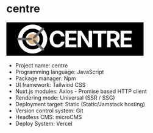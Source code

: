 # centre

<img src="static/centre.svg" width="360">

- Project name: centre
- Programming language: JavaScript
- Package manager: Npm
- UI framework: Tailwind CSS
- Nuxt.js modules: Axios - Promise based HTTP client
- Rendering mode: Universal (SSR / SSG)
- Deployment target: Static (Static/Jamstack hosting)
- Version control system: Git
- Headless CMS: microCMS
- Deploy System: Vercel
